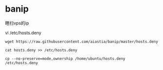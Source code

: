 # banip
瞎扫vps的ip

vi /etc/hosts.deny
````
wget https://raw.githubusercontent.com/aiastia/banip/master/hosts.deny 
````
````
cat hosts.deny >> /etc/hosts.deny
````




````
cp --no-preserve=mode,ownership /home/ubuntu/hosts.deny /etc/hosts.deny
````

